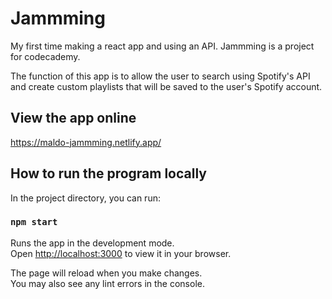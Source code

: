 # Jammming

My first time making a react app and using an API.
Jammming is a project for codecademy.

The function of this app is to allow the user to search using Spotify's API 
and create custom playlists that will be saved to the user's Spotify account.

## View the app online
https://maldo-jammming.netlify.app/

## How to run the program locally

In the project directory, you can run:

### `npm start`

Runs the app in the development mode.\
Open [http://localhost:3000](http://localhost:3000) to view it in your browser.

The page will reload when you make changes.\
You may also see any lint errors in the console.
